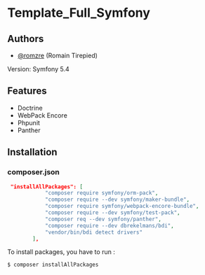 # Template_Full_Symfony

## Authors

- [@romzre](https://www.github.com/octokatherine) (Romain Tirepied)


Version: Symfony 5.4

## Features

- Doctrine
- WebPack Encore
- Phpunit
- Panther

## Installation

### composer.json

```json
 "installAllPackages": [
            "composer require symfony/orm-pack",
            "composer require --dev symfony/maker-bundle",
            "composer require symfony/webpack-encore-bundle",
            "composer require --dev symfony/test-pack",
            "composer req --dev symfony/panther",
            "composer require --dev dbrekelmans/bdi",
            "vendor/bin/bdi detect drivers"
        ],
```

To install packages, you have to run : 

```bash
$ composer installAllPackages
```

